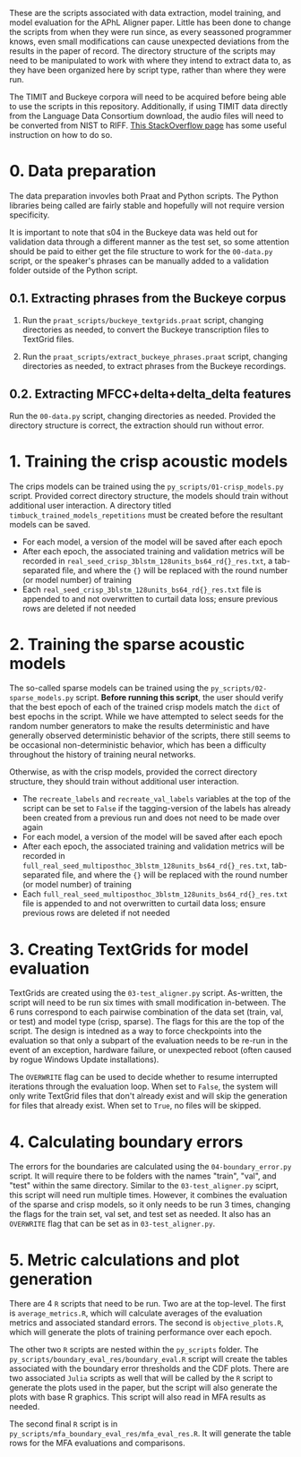 These are the scripts associated with data extraction, model training, and model evaluation for the APhL Aligner paper. Little has been done to change the scripts from when they were run since, as every seassoned programmer knows, even small modifications can cause unexpected deviations from the results in the paper of record. The directory structure of the scripts may need to be manipulated to work with where they intend to extract data to, as they have been organized here by script type, rather than where they were run.

The TIMIT and Buckeye corpora will need to be acquired before being able to use the scripts in this repository. Additionally, if using TIMIT data directly from the Language Data Consortium download, the audio files will need to be converted from NIST to RIFF. [This StackOverflow page](https://stackoverflow.com/questions/47370167/change-huge-amount-of-data-from-nist-to-riff-wav-file) has some useful instruction on how to do so.

# 0. Data preparation

The data preparation invovles both Praat and Python scripts. The Python libraries being called are fairly stable and hopefully will not require version specificity.

It is important to note that s04 in the Buckeye data was held out for validation data through a different manner as the test set, so some attention should be paid to either get the file structure to work for the `00-data.py` script, or the speaker's phrases can be manually added to a validation folder outside of the Python script.

## 0.1. Extracting phrases from the Buckeye corpus

1. Run the `praat_scripts/buckeye_textgrids.praat` script, changing directories as needed, to convert the Buckeye transcription files to TextGrid files.

2. Run the `praat_scripts/extract_buckeye_phrases.praat` script, changing directories as needed, to extract phrases from the Buckeye recordings.

## 0.2. Extracting MFCC+delta+delta_delta features

Run the `00-data.py` script, changing directories as needed. Provided the directory structure is correct, the extraction should run without error.

# 1. Training the crisp acoustic models

The crips models can be trained using the `py_scripts/01-crisp_models.py` script. Provided correct directory structure, the models should train without additional user interaction. A directory titled `timbuck_trained_models_repetitions` must be created before the resultant models can be saved.

* For each model, a version of the model will be saved after each epoch
* After each epoch, the associated training and validation metrics will be recorded in `real_seed_crisp_3blstm_128units_bs64_rd{}_res.txt`, a tab-separated file, and where the `{}` will be replaced with the round number (or model number) of training
* Each `real_seed_crisp_3blstm_128units_bs64_rd{}_res.txt` file is appended to and not overwritten to curtail data loss; ensure previous rows are deleted if not needed

# 2. Training the sparse acoustic models

The so-called sparse models can be trained using the `py_scripts/02-sparse_models.py` script. **Before running this script**, the user should verify that the best epoch of each of the trained crisp models match the `dict` of best epochs in the script. While we have attempted to select seeds for the random number generators to make the results deterministic and have generally observed deterministic behavior of the scripts, there still seems to be occasional non-deterministic behavior, which has been a difficulty throughout the history of training neural networks.

Otherwise, as with the crisp models, provided the correct directory structure, they should train without additional user interaction.

* The `recreate_labels` and `recreate_val_labels` variables at the top of the script can be set to `False` if the tagging-version of the labels has already been created from a previous run and does not need to be made over again
* For each model, a version of the model will be saved after each epoch
* After each epoch, the associated training and validation metrics will be recorded in `full_real_seed_multiposthoc_3blstm_128units_bs64_rd{}_res.txt`, tab-separated file, and where the `{}` will be replaced with the round number (or model number) of training
* Each `full_real_seed_multiposthoc_3blstm_128units_bs64_rd{}_res.txt` file is appended to and not overwritten to curtail data loss; ensure previous rows are deleted if not needed

# 3. Creating TextGrids for model evaluation

TextGrids are created using the `03-test_aligner.py` script. As-written, the script will need to be run six times with small modification in-between. The 6 runs correspond to each pairwise combination of the data set (train, val, or test) and model type (crisp, sparse). The flags for this are the top of the script. The design is intedned as a way to force checkpoints into the evaluation so that only a subpart of the evaluation needs to be re-run in the event of an exception, hardware failure, or unexpected reboot (often caused by rogue Windows Update installations).

The `OVERWRITE` flag can be used to decide whether to resume interrupted iterations through the evaluation loop. When set to `False`, the system will only write TextGrid files that don't already exist and will skip the generation for files that already exist. When set to `True`, no files will be skipped.

# 4. Calculating boundary errors

The errors for the boundaries are calculated using the `04-boundary_error.py` script. It will require there to be folders with the names "train", "val", and "test" within the same directory. Similar to the `03-test_aligner.py` sciprt, this script will need run multiple times. However, it combines the evaluation of the sparse and crisp models, so it only needs to be run 3 times, changing the flags for the train set, val set, and test set as needed. It also has an `OVERWRITE` flag that can be set as in `03-test_aligner.py`.

# 5. Metric calculations and plot generation

There are 4 `R` scripts that need to be run. Two are at the top-level. The first is `average_metrics.R`, which will calculate averages of the evaluation metrics and associated standard errors. The second is `objective_plots.R`, which will generate the plots of training performance over each epoch.

The other two `R` scripts are nested within the `py_scripts` folder. The `py_scripts/boundary_eval_res/boundary_eval.R` script will create the tables associated with the boundary error thresholds and the CDF plots. There are two associated `Julia` scripts as well that will be called by the `R` script to generate the plots used in the paper, but the script will also generate the plots with base R graphics. This script will also read in MFA results as needed.

The second final `R` script is in `py_scripts/mfa_boundary_eval_res/mfa_eval_res.R`. It will generate the table rows for the MFA evaluations and comparisons.
